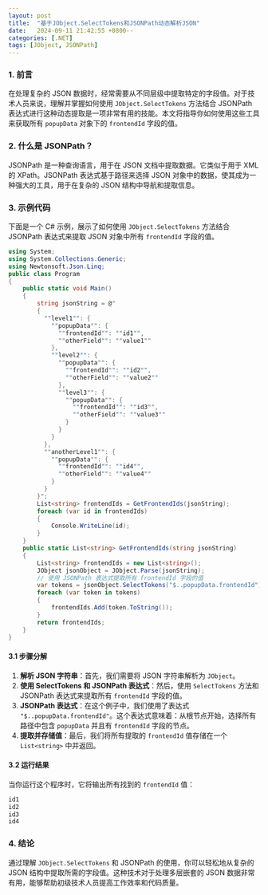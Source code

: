 ```yaml
---
layout: post
title:  "基于JObject.SelectTokens和JSONPath动态解析JSON"
date:   2024-09-11 21:42:55 +0800--
categories: [.NET]
tags: [JObject, JSONPath]  
---
```


### 1. 前言

在处理复杂的 JSON 数据时，经常需要从不同层级中提取特定的字段值。对于技术人员来说，理解并掌握如何使用 `JObject.SelectTokens` 方法结合 JSONPath 表达式进行这种动态提取是一项非常有用的技能。本文将指导你如何使用这些工具来获取所有 `popupData` 对象下的 `frontendId` 字段的值。

### 2. 什么是 JSONPath？

JSONPath 是一种查询语言，用于在 JSON 文档中提取数据。它类似于用于 XML 的 XPath。JSONPath 表达式基于路径来选择 JSON 对象中的数据，使其成为一种强大的工具，用于在复杂的 JSON 结构中导航和提取信息。

### 3. 示例代码

下面是一个 C# 示例，展示了如何使用 `JObject.SelectTokens` 方法结合 JSONPath 表达式来提取 JSON 对象中所有 `frontendId` 字段的值。

```csharp
using System;
using System.Collections.Generic;
using Newtonsoft.Json.Linq;
public class Program
{
    public static void Main()
    {
        string jsonString = @"
        {
          ""level1"": {
            ""popupData"": {
              ""frontendId"": ""id1"",
              ""otherField"": ""value1""
            },
            ""level2"": {
              ""popupData"": {
                ""frontendId"": ""id2"",
                ""otherField"": ""value2""
              },
              ""level3"": {
                ""popupData"": {
                  ""frontendId"": ""id3"",
                  ""otherField"": ""value3""
                }
              }
            }
          },
          ""anotherLevel1"": {
            ""popupData"": {
              ""frontendId"": ""id4"",
              ""otherField"": ""value4""
            }
          }
        }";
        List<string> frontendIds = GetFrontendIds(jsonString);
        foreach (var id in frontendIds)
        {
            Console.WriteLine(id);
        }
    }
    public static List<string> GetFrontendIds(string jsonString)
    {
        List<string> frontendIds = new List<string>();
        JObject jsonObject = JObject.Parse(jsonString);
        // 使用 JSONPath 表达式提取所有 frontendId 字段的值
        var tokens = jsonObject.SelectTokens("$..popupData.frontendId");
        foreach (var token in tokens)
        {
            frontendIds.Add(token.ToString());
        }
        return frontendIds;
    }
}
```

#### 3.1 步骤分解

1. **解析 JSON 字符串**：首先，我们需要将 JSON 字符串解析为 `JObject`。
2. **使用 SelectTokens 和 JSONPath 表达式**：然后，使用 `SelectTokens` 方法和 JSONPath 表达式来提取所有 `frontendId` 字段的值。
3. **JSONPath 表达式**：在这个例子中，我们使用了表达式 `"$..popupData.frontendId"`。这个表达式意味着：从根节点开始，选择所有路径中包含 `popupData` 并且有 `frontendId` 字段的节点。
4. **提取并存储值**：最后，我们将所有提取的 `frontendId` 值存储在一个 `List<string>` 中并返回。

#### 3.2 运行结果

当你运行这个程序时，它将输出所有找到的 `frontendId` 值：

```csharp
id1
id2
id3
id4
```

### 4. 结论

通过理解 `JObject.SelectTokens` 和 JSONPath 的使用，你可以轻松地从复杂的 JSON 结构中提取所需的字段值。这种技术对于处理多层嵌套的 JSON 数据非常有用，能够帮助初级技术人员提高工作效率和代码质量。
